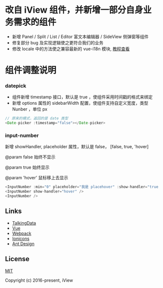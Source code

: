 # 改自 iView 组件，并新增一部分自身业务需求的组件
- 新增 Panel / Split / List / Editor 富文本编辑器 / SideView 侧弹窗等组件
- 修复部分 bug 及实现逻辑使之更符合我们的业务
- 修改 locale 中的方法使之兼容最新的 vue-i18n 模块, [教程查看](http://www.jianshu.com/p/e226ca92f099)

# 组件调整说明
### datepick 
- 组件新增 timestamp 接口，默认是 true ，使组件采用时间戳的格式来绑定
- 新增 options 属性的 sidebarWidth 配置，使组件支持自定义宽度，类型 Nunber ，单位 px
``` javascript
// 原来的模式，返回的是 date 类型
<Date-picker :timestamp="false"></Date-picker>
```

### input-number
新增 showHandler, placeholder 属性，默认是 false， [false, true, 'hover]

@param false  始终不显示

@param true  始终显示

@param 'hover' 鼠标移上去显示

``` javascript
<InputNumber :min="0" placeholder="我是 placehover" :show-handler="true"/>
<InputNumber show-handler="hover" />
<InputNumber />
```


## Links

- [TalkingData](https://github.com/TalkingData)
- [Vue](https://github.com/vuejs/vue)
- [Webpack](https://github.com/webpack/webpack)
- [Ionicons](https://github.com/driftyco/ionicons)
- [Ant Design](https://github.com/ant-design/ant-design)

## License
[MIT](http://opensource.org/licenses/MIT)

Copyright (c) 2016-present, iView
